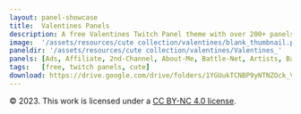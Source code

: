 ```yaml
---
layout: panel-showcase
title:  Valentines Panels
description: A free Valentines Twitch Panel theme with over 200+ panels.
image:  '/assets/resources/cute collection/valentines/blank_thumbnail.png'
paneldir: '/assets/resources/cute collection/valentines/Valentines_'
panels: [Ads, Affiliate, 2nd-Channel, About-Me, Battle-Net, Artists, Background, ArtStation, Birthday, BTTV, Calendar, Blog, Charity, Chat-Rules, Clips, Channel-Points, Emotes, Fanmail, Donate, Editor, Friends, Games, Gear, FAQ, Hardware, Hive, Hall-of-Fame, Hall-of-Shame, Ko-Fi, Languages, Leaderboard, Links, Music, Mastadon, Merch, Mods, New-Channel, P.O, Partners, My-Shop, Sponsorships, Subscribe, Support, TikTok, Perks, Playlist, Pronouns, Rules]
tags:   [free, twitch panels, cute]
download: https://drive.google.com/drive/folders/1YGUukTCNBP9yNTNZOck_VUX4cwsPZdrX?usp=share_link
---
```


© 2023. This work is licensed under a [CC BY-NC 4.0 license](https://creativecommons.org/licenses/by-nc/4.0/). 